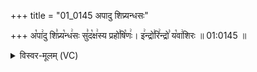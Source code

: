 +++
title = "01_0145 अपादु शिप्र्यन्धसः"

+++
अ꣡पा꣢दु शि꣣प्र्य꣡न्ध꣢सः सु꣣द꣡क्ष꣢स्य प्रहो꣣षि꣡णः꣢। इ꣢न्द्रो꣣रि꣢न्द्रो꣣ य꣡वा꣢शिरः ॥ 01:0145 ॥

<details><summary>विस्वर-मूलम् (VC)</summary>

अपादु शिप्र्यन्धसः सुदक्षस्य प्रहोषिणः । इन्द्रोरिन्द्रो यवाशिरः ॥१४५॥
</details>